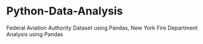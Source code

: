 # Python-Data-Analysis

Federal Aviation Authority Dataset using Pandas,
New York Fire Department Analysis using Pandas

